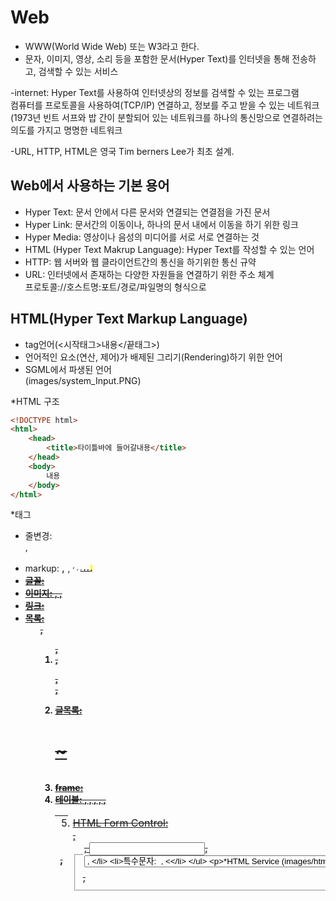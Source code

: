 # Web
- WWW(World Wide Web) 또는 W3라고 한다.
- 문자, 이미지, 영상, 소리 등을 포함한 문서(Hyper Text)를 인터넷을 통해 전송하고, 검색할 수 있는 서비스

-internet: Hyper Text를 사용하여 인터넷상의 정보를 검색할 수 있는 프로그램<br>
		   컴퓨터를 프로토콜을 사용하여(TCP/IP) 연결하고, 정보를 주고 받을 수 있는 네트워크(1973년 빈트 서프와 밥 간이 분할되어 있는 네트워크를 하나의 통신망으로 연결하려는 의도를 가지고 명명한 네트워크 
		   
-URL, HTTP, HTML은 영국 Tim berners Lee가 최초 설계.

## Web에서 사용하는 기본 용어
- Hyper Text: 문서 안에서 다른 문서와 연결되는 연결점을 가진 문서
- Hyper Link: 문서간의 이동이나, 하나의 문서 내에서 이동을 하기 위한 링크
- Hyper Media: 영상이나 음성의 미디어를 서로 서로 연결하는 것
- HTML (Hyper Text Makrup Language): Hyper Text를 작성할 수 있는 언어
- HTTP: 웹 서버와 웹 클라이언트간의 통신을 하기위한 통신 규약
- URL: 인터넷에서 존재하는 다양한 자원들을 연결하기 위한 주소 체계<br>
	   프로토콜://호스트명:포트/경로/파일명의 형식으로<br>
	   
## HTML(Hyper Text Markup Language)
- tag언어(<시작태그>내용</끝태그>)
- 언어적인 요소(연산, 제어)가 배제된 그리기(Rendering)하기 위한 언어
- SGML에서 파생된 언어<br>
(images/system_Input.PNG)

*HTML 구조
```HTML
<!DOCTYPE html>
<html>
	<head>
		<title>타이틀바에 들어갈내용</title>
	</head>
	<body>
		내용
	</body>
</html>
```

*태그
- 줄변경: <br>, <p>
- markup: <big>, <small>, <sup>, <sub>, <u>, <strong>, <b>, <mark>, <strike>
- 글꼴: <font>
- 이미지: <img>, <map>, <area>
- 링크: <a>
- 목록: <ul>, <ol>, <li>, <dl>, <dt>, <dd>
- 글목록: <h1>~<h6>
- frame: <frame>
- 테이블: <table>, <thead>, <tbody>, <tfoot>, <tr>, <th>, <td>
- HTML Form Control: <form>, <fieldset>, <legend>, <input>, <select>, <option>, <textarea>
- 특수문자: &nbsp;, &lt;

*HTML Service
(images/html.PNG)
web server: HTML을 가지고 있다가, 요청이 발생하면 HTML을 응답해주는 프로그램